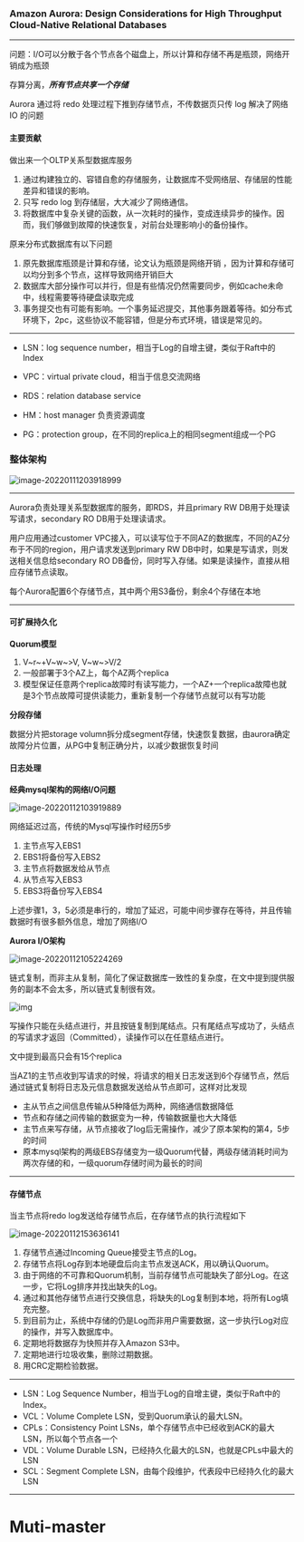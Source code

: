 ### Amazon Aurora: Design Considerations for High Throughput Cloud-Native Relational Databases
-----------

问题：I/O可以分散于各个节点各个磁盘上，所以计算和存储不再是瓶颈，网络开销成为瓶颈

存算分离，***所有节点共享一个存储***

Aurora 通过将 redo 处理过程下推到存储节点，不传数据页只传 log 解决了网络 IO 的问题

#### 主要贡献

做出来一个OLTP关系型数据库服务

1. 通过构建独立的、容错自愈的存储服务，让数据库不受网络层、存储层的性能差异和错误的影响。
2. 只写 redo log 到存储层，大大减少了网络通信。
3. 将数据库中复杂关键的函数，从一次耗时的操作，变成连续异步的操作。因而，我们够做到故障的快速恢复，对前台处理影响小的备份操作。

原来分布式数据库有以下问题

1. 原先数据库瓶颈是计算和存储，论文认为瓶颈是网络开销 ，因为计算和存储可以均分到多个节点，这样导致网络开销巨大
2. 数据库大部分操作可以并行，但是有些情况仍然需要同步，例如cache未命中，线程需要等待硬盘读取完成
3. 事务提交也有可能有影响。一个事务延迟提交，其他事务跟着等待。如分布式环境下，2pc，这些协议不能容错，但是分布式环境，错误是常见的。

--------

- LSN：log sequence number，相当于Log的自增主键，类似于Raft中的Index

- VPC：virtual private cloud，相当于信息交流网络
- RDS：relation database service
- HM：host manager 负责资源调度
- PG：protection group，在不同的replica上的相同segment组成一个PG

### 整体架构

![image-20220111203918999](C:\Users\13471\AppData\Roaming\Typora\typora-user-images\image-20220111203918999.png)

-------------

Aurora负责处理关系型数据库的服务，即RDS，并且primary RW DB用于处理读写请求，secondary RO DB用于处理读请求。

用户应用通过customer VPC接入，可以读写位于不同AZ的数据库，不同的AZ分布于不同的region，用户请求发送到primary RW DB中时，如果是写请求，则发送相关信息给secondary RO DB备份，同时写入存储。如果是读操作，直接从相应存储节点读取。

每个Aurora配置6个存储节点，其中两个用S3备份，剩余4个存储在本地

-----

#### 可扩展持久化

**Quorum模型** 

1. V~r~+V~w~>V, V~w~>V/2
2. 一般部署于3个AZ上，每个AZ两个replica
3. 模型保证任意两个replica故障时有读写能力，一个AZ+一个replica故障也就是3个节点故障可提供读能力，重新复制一个存储节点就可以有写功能

**分段存储**

数据分片把storage volumn拆分成segment存储，快速恢复数据，由aurora确定故障分片位置，从PG中复制正确分片，以减少数据恢复时间

#### 日志处理

**经典mysql架构的网络I/O问题**

![image-20220112103919889](C:\Users\13471\AppData\Roaming\Typora\typora-user-images\image-20220112103919889.png)

网络延迟过高，传统的Mysql写操作时经历5步

1. 主节点写入EBS1
2. EBS1将备份写入EBS2
3. 主节点将数据发给从节点
4. 从节点写入EBS3
5. EBS3将备份写入EBS4

上述步骤1，3，5必须是串行的，增加了延迟，可能中间步骤存在等待，并且传输数据时有很多额外信息，增加了网络I/O

**Aurora I/O架构**

![image-20220112105224269](C:\Users\13471\AppData\Roaming\Typora\typora-user-images\image-20220112105224269.png)

链式复制，而非主从复制，简化了保证数据库一致性的复杂度，在文中提到提供服务的副本不会太多，所以链式复制很有效。

![img](https://pic4.zhimg.com/80/v2-6943e9714abb9fdd77bbff57180ce17b_720w.jpg)

写操作只能在头结点进行，并且按链复制到尾结点。只有尾结点写成功了，头结点的写请求才返回（Committed），读操作可以在任意结点进行。

文中提到最高只会有15个replica

当AZ1的主节点收到写请求的时候，将请求的相关日志发送到6个存储节点，然后通过链式复制将日志及元信息数据发送给从节点即可，这样对比发现

- 主从节点之间信息传输从5种降低为两种，网络通信数据降低
- 节点和存储之间传输的数据变为一种，传输数据量也大大降低
- 主节点来写存储，从节点接收了log后无需操作，减少了原本架构的第4，5步的时间
- 原本mysql架构的两级EBS存储变为一级Quorum代替，两级存储消耗时间为两次存储的和，一级quorum存储时间为最长的时间

----------

#### 存储节点

当主节点将redo log发送给存储节点后，在存储节点的执行流程如下

![image-20220112153636141](C:\Users\13471\AppData\Roaming\Typora\typora-user-images\image-20220112153636141.png)

1. 存储节点通过Incoming Queue接受主节点的Log。
2. 存储节点将Log存到本地硬盘后向主节点发送ACK，用以确认Quorum。
3. 由于网络的不可靠和Quorum机制，当前存储节点可能缺失了部分Log。在这一步，它将Log排序并找出缺失的Log。
4. 通过和其他存储节点进行交换信息，将缺失的Log复制到本地，将所有Log填充完整。
5. 到目前为止，系统中存储的仍是Log而非用户需要数据，这一步执行Log对应的操作，并写入数据库中。
6. 定期地将数据存为快照并存入Amazon S3中。
7. 定期地进行垃圾收集，删除过期数据。
8. 用CRC定期检验数据。

-----

- LSN：Log Sequence Number，相当于Log的自增主键，类似于Raft中的Index。
- VCL：Volume Complete LSN，受到Quorum承认的最大LSN。
- CPLs：Consistency Point LSNs，单个存储节点中已经收到ACK的最大LSN，所以每个节点各一个
- VDL：Volume Durable LSN，已经持久化最大的LSN，也就是CPLs中最大的LSN
- SCL：Segment Complete LSN，由每个段维护，代表段中已经持久化的最大LSN



-----

# Muti-master

